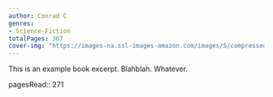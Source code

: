 ```yaml
---
author: Conrad C
genres:
- Science-Fiction
totalPages: 307
cover-img: "https://images-na.ssl-images-amazon.com/images/S/compressed.photo.goodreads.com/books/1546512443i/43451211.jpg"
---
```


This is an example book excerpt. Blahblah. Whatever.

pagesRead:: 271